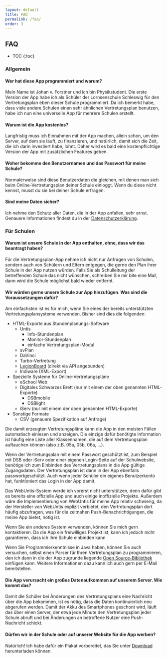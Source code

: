 ```yaml
---
layout: default
title: FAQ
permalink: /faq/
order: 3
---
```


FAQ
---

* TOC
{:toc}

### Allgemein

#### Wer hat diese App programmiert und warum?
Mein Name ist Johan v. Forstner und ich bin Physikstudent. Die erste Version der App habe ich als Schüler der
Lornsenschule Schleswig für den Vertretungsplan eben dieser Schule programmiert. Da ich bemerkt habe, dass viele
andere Schulen einen sehr ähnlichen Vertretungsplan benutzen, habe ich nun eine universelle App für mehrere Schulen
erstellt.

#### Warum ist die App kostenlos?
Langfristig muss ich Einnahmen mit der App machen, allein schon, um den Server, auf dem sie läuft, zu
finanzieren, und natürlich, damit sich die Zeit, die ich darin investiert habe, lohnt. Daher wird es bald eine
kostenpflichtige Version der App mit zusätzlichen Features geben.

#### Woher bekomme den Benutzernamen und das Passwort für meine Schule?
Normalerweise sind diese Benutzerdaten die gleichen, mit denen man sich beim Online-Vertretungsplan deiner Schule
einloggt. Wenn du diese nicht kennst, musst du sie bei deiner Schule erfragen.

#### Sind meine Daten sicher?
Ich nehme den Schutz aller Daten, die in der App anfallen, sehr ernst. Genauere Informationen findest du in der
[Datenschutzerklärung](/datenschutz).

### Für Schulen

#### Warum ist unsere Schule in der App enthalten, ohne, dass wir das beantragt haben?
Für die Vertretungsplan-App nehme ich nicht nur Anfragen von Schulen, sondern auch von Schülern und Eltern entgegen,
die gerne den Plan ihrer Schule in der App nutzen würden. Falls Sie als Schulleitung der betreffenden Schule das
nicht wünschen, schreiben Sie mir bite eine Mail, dann wird die Schule möglichst bald wieder entfernt.

#### Wir würden gerne unsere Schule zur App hinzufügen. Was sind die Voraussetzungen dafür?
Am einfachsten ist es für mich, wenn Sie eines der bereits unterstützten Vertretungsplansysteme verwenden. Bisher
sind dies die folgenden:

  - HTML-Exporte aus Stundenplanungs-Software
     - Untis
        - Info-Stundenplan
        - Monitor-Stundenplan
        - einfache Vertretungsplan-Modul
     - svPlan
     - DaVinci
     - Turbo-Vertretung
     - [LegionBoard](https://legionboard.github.io/) (direkt via API angebunden)
     - Indiware (XML-Export)
  - Spezielle Systeme für Online-Vertretungspläne
    - eSchool Web
    - Digitales Schwarzes Brett (nur mit einem der oben genannten HTML-Exporte)
        - DSBmobile
        - DSBlight
    - iServ (nur mit einem der oben genannten HTML-Exporte)
  - Sonstige Formate
    - CSV (genauere Spezifikation auf Anfrage)

Die damit erzeugten Vertretungspläne kann die App in den meisten Fällen automatisch einlesen und anzeigen. Die
einzige dafür benötigte Information ist häufig eine Liste aller Klassennamen, die auf dem Vertretungsplan auftauchen
können (also z.B. 05a, 05b, 06a, ...).

Wenn der Vertretungsplan mit einem Passwort geschützt ist, zum Beispiel mit DSB oder iServ oder einer eigenen
Login-Seite auf der Schulwebsite, benötige ich zum Einbinden des Vertretungsplans in die App gültige Zugangsdaten.
Der Vertretungsplan ist dann in der App ebenfalls passwortgeschützt. Auch wenn jeder Schüler ein eigenes
Benutzerkonto hat, funktioniert das Login in der App damit.

Das WebUntis-System werde ich vorerst nicht unterstützen, denn dafür gibt es bereits eine offizielle App und auch
einige inoffizielle Projekte. Außerdem wäre die Implementierung von WebUntis für meine App relativ schwierig, da der
Hersteller von WebUntis explizit verbietet, den Vertretungsplan dort häufig abzufragen, was für die zeitnahen
Push-Benachrichtigungen, die meine App bietet, nötig ist.

Wenn Sie ein anderes System verwenden, können Sie mich gern kontaktieren. Da die App ein freiwilliges Projekt ist,
kann ich jedoch nicht garantieren, dass ich Ihre Schule einbinden kann

Wenn Sie Programmierkenntnisse in Java haben, können Sie auch versuchen, selbst einen Parser für Ihren
Vertretungsplan zu programmieren, den ich dann in die der App zugrunde liegende [Open Source-Bibliothek](/open-source/)
einfügen kann. Weitere Informationen dazu kann ich auch gern per E-Mail bereitstellen.

#### Die App verursacht ein großes Datenaufkommen auf unserem Server. Wie kommt das?
Damit die Schüler bei Änderungen des Vertretungsplans eine Nachricht über die App bekommen, ist es nötig, dass die
Daten kontinuierlich neu abgerufen werden. Damit der Akku des Smartphones geschont wird, läuft das über einen Server,
der etwa jede Minute den Vertretungsplan jeder Schule abruft und bei Änderungen an betroffene Nutzer eine
Push-Nachricht schickt.

#### Dürfen wir in der Schule oder auf unserer Website für die App werben?
Natürlich! Ich habe dafür ein Plakat vorbereitet, das Sie unter [Download](/download) herunterladen können.